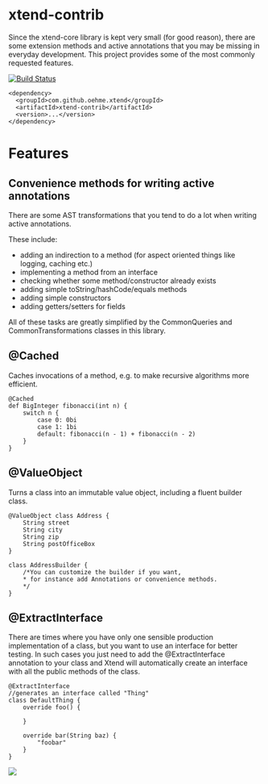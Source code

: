 xtend-contrib
=================

Since the xtend-core library is kept very small (for good reason), there are some extension methods and active annotations that you may be missing in everyday development. This project provides some of the most commonly requested features.

[![Build Status](https://oehme.ci.cloudbees.com/job/xtend-contrib/badge/icon)](https://oehme.ci.cloudbees.com/job/xtend-contrib/)

    <dependency>
      <groupId>com.github.oehme.xtend</groupId>
      <artifactId>xtend-contrib</artifactId>
      <version>...</version>
    </dependency>

Features
========

Convenience methods for writing active annotations
--------------------------------------------------

There are some AST transformations that you tend to do a lot when writing active annotations.

These include:
 - adding an indirection to a method (for aspect oriented things like logging, caching etc.)
 - implementing a method from an interface
 - checking whether some method/constructor already exists
 - adding simple toString/hashCode/equals methods
 - adding simple constructors
 - adding getters/setters for fields
    
All of these tasks are greatly simplified by the CommonQueries and CommonTransformations classes in this library.

@Cached
-------

Caches invocations of a method, e.g. to make recursive algorithms more efficient.

    @Cached
    def BigInteger fibonacci(int n) {
        switch n {
            case 0: 0bi
            case 1: 1bi
            default: fibonacci(n - 1) + fibonacci(n - 2)
        }
    }

@ValueObject
------------

Turns a class into an immutable value object, including a fluent builder class.

    @ValueObject class Address {
    	String street
    	String city
    	String zip
    	String postOfficeBox
    }
    
    class AddressBuilder {
    	/*You can customize the builder if you want, 
    	* for instance add Annotations or convenience methods.
    	*/
    }
    
@ExtractInterface
-----------------

There are times where you have only one sensible production implementation of a class, but you want to use an interface for better testing. In such cases you just need to add the @ExtractInterface annotation to your class and Xtend will automatically create an interface with all the public methods of the class.

    @ExtractInterface
    //generates an interface called "Thing"
    class DefaultThing {
        override foo() {
    
        }
    
        override bar(String baz) {
            "foobar"
        }
    }

![](http://www.cloudbees.com/sites/default/files/Button-Built-on-CB-1.png)
